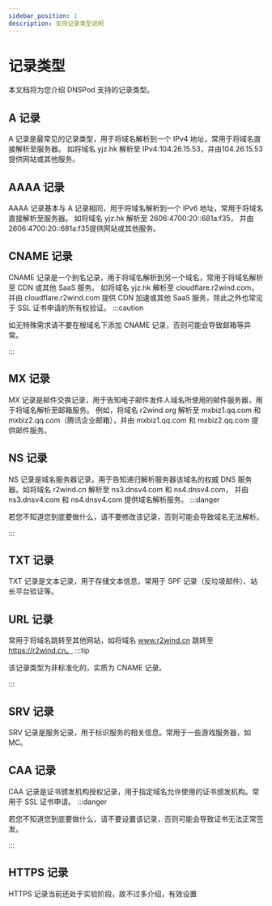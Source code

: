 ```yaml
---
sidebar_position: 1
description: 支持记录类型说明
---
```

# 记录类型
本文档将为您介绍 DNSPod 支持的记录类型。
## A 记录
A 记录是最常见的记录类型，用于将域名解析到一个 IPv4 地址，常用于将域名直接解析至服务器。
如将域名 yjz.hk 解析至 IPv4:104.26.15.53，并由104.26.15.53提供网站或其他服务。
## AAAA 记录
AAAA 记录基本与 A 记录相同，用于将域名解析到一个 IPv6 地址，常用于将域名直接解析至服务器。
如将域名 yjz.hk 解析至 2606:4700:20::681a:f35， 并由2606:4700:20::681a:f35提供网站或其他服务。
## CNAME 记录
CNAME 记录是一个别名记录，用于将域名解析到另一个域名，常用于将域名解析至 CDN 或其他 SaaS 服务。
如将域名 yjz.hk 解析至 cloudflare.r2wind.com， 并由 cloudflare.r2wind.com 提供 CDN 加速或其他 SaaS 服务，除此之外也常见于 SSL 证书申请的所有权验证。
:::caution

如无特殊需求请不要在根域名下添加 CNAME 记录，否则可能会导致邮箱等异常。

:::  
## MX 记录
MX 记录是邮件交换记录，用于告知电子邮件发件人域名所使用的邮件服务器，用于将域名解析至邮箱服务。
例如，将域名 r2wind.org 解析至 mxbiz1.qq.com 和 mxbiz2.qq.com（腾讯企业邮箱），并由 mxbiz1.qq.com 和 mxbiz2.qq.com 提供邮件服务。
## NS 记录
NS 记录是域名服务器记录，用于告知递归解析服务器该域名的权威 DNS 服务器。如将域名 r2wind.cn 解析至 ns3.dnsv4.com 和 ns4.dnsv4.com， 并由 ns3.dnsv4.com 和 ns4.dnsv4.com 提供域名解析服务。
:::danger

若您不知道您到底要做什么，请不要修改该记录，否则可能会导致域名无法解析。

:::  
## TXT 记录
TXT 记录是文本记录，用于存储文本信息，常用于 SPF 记录（反垃圾邮件）、站长平台验证等。
## URL 记录
常用于将域名跳转至其他网站，如将域名 www.r2wind.cn 跳转至 https://r2wind.cn。
:::tip

该记录类型为非标准化的，实质为 CNAME 记录。

:::  
## SRV 记录
SRV 记录是服务记录，用于标识服务的相关信息。常用于一些游戏服务器，如MC。
## CAA 记录
CAA 记录是证书颁发机构授权记录，用于指定域名允许使用的证书颁发机构。常用于 SSL 证书申请。
:::danger

若您不知道您到底要做什么，请不要设置该记录，否则可能会导致证书无法正常签发。

::: 
## HTTPS 记录
HTTPS 记录当前还处于实验阶段，故不过多介绍，有效设置

